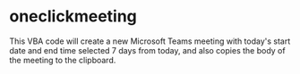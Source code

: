 # oneclickmeeting
This VBA code  will create a new Microsoft Teams meeting with today's start date and end time selected 7 days from today, and also copies the body of the meeting to the clipboard.
